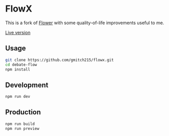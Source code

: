 # FlowX

This is a fork of [Flower](https://github.com/Ashwagandhae/debate-flow) with some quality-of-life improvements useful to me.

[Live version](https://flow.gmitch215.xyz)

## Usage

```bash
git clone https://github.com/gmitch215/flowx.git
cd debate-flow
npm install
```

## Development

```bash
npm run dev
```

## Production

```bash
npm run build
npm run preview
```
